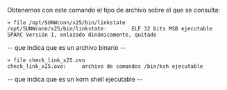 Obtenemos con este comando el tipo de archivo sobre el que se consulta:
```
> file /opt/SUNWconn/x25/bin/linkstate
/opt/SUNWconn/x25/bin/linkstate:        ELF 32 bits MSB ejecutable SPARC Versión 1, enlazado dinámicamente, quitado
```
-- que indica que es un archivo binario --
```
> file check_link_x25.ovo
check_link_x25.ovo:     archivo de comandos /bin/ksh ejecutable
```
-- que indica que es un korn shell ejecutable --
